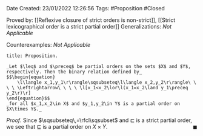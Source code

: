 <br />
<br />

Date Created: 23/01/2022 12:26:56
Tags: #Proposition #Closed 

Proved by: [[Reflexive closure of strict orders is non-strict]], [[Strict lexicographical order is a strict partial order]]
Generalizations: _Not Applicable_

Counterexamples: _Not Applicable_

``` ad-Proposition
title: Proposition.

_Let $\leq$ and $\preceq$ be partial orders on the sets $X$ and $Y$, respectively. Then the binary relation defined by_
$$\begin{equation}
    \l\langle x_1,y_1\r\rangle\sqsubseteq\l\langle x_2,y_2\r\rangle\ \ \ \ \Leftrightarrow\ \ \ \ \l[x_1<x_2\lor\l(x_1=x_2\land y_1\preceq y_2\r)\r]
\end{equation}$$
_for all $x_1,x_2\in X$ and $y_1,y_2\in Y$ is a partial order on $X\times Y$._

```

_Proof_. Since $\sqsubseteq\,=\rfcl\sqsubset$ and $\sqsubset$ is a strict partial order, we see that $\sqsubseteq$ is a partial order on $X\times Y$.<span style="float:right;">$\blacksquare$</span>
